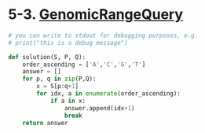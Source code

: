 # 5-3. [GenomicRangeQuery](https://app.codility.com/programmers/lessons/5-prefix_sums/genomic_range_query/)

```python
# you can write to stdout for debugging purposes, e.g.
# print("this is a debug message")

def solution(S, P, Q):
    order_ascending = ['A','C','G','T']
    answer = [] 
    for p, q in zip(P,Q):
        x = S[p:q+1]
        for idx, a in enumerate(order_ascending):
            if a in x:
                answer.append(idx+1)
                break
    return answer
```

<br>

